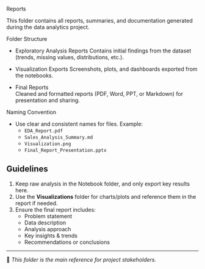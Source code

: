 Reports

This folder contains all reports, summaries, and documentation generated during the data analytics project.

 Folder Structure
- Exploratory Analysis Reports
  Contains initial findings from the dataset (trends, missing values, distributions, etc.).

- Visualization Exports
  Screenshots, plots, and dashboards exported from the notebooks.

- Final Reports  
  Cleaned and formatted reports (PDF, Word, PPT, or Markdown) for presentation and sharing.

 Naming Convention
- Use clear and consistent names for files. Example:
  - `EDA_Report.pdf`
  - `Sales_Analysis_Summary.md`
  - `Visualization.png`
  - `Final_Report_Presentation.pptx`

## Guidelines
1. Keep raw analysis in the Notebook folder, and only export key results here.
2. Use the **Visualizations** folder for charts/plots and reference them in the report if needed.
3. Ensure the final report includes:
   - Problem statement
   - Data description
   - Analysis approach
   - Key insights & trends
   - Recommendations or conclusions

---
📌 *This folder is the main reference for project stakeholders.*
